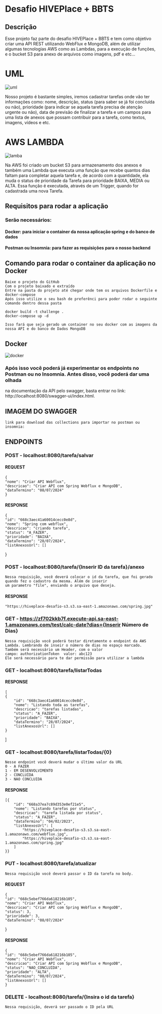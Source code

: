 # Desafio HIVEPlace + BBTS

## Descrição
Esse projeto faz parte do desafio HIVEPlace + BBTS e tem como objetivo criar uma API REST utilizando WebFlux e MongoDB, 
além de utilizar algumas tecnologias AWS como as Lambdas, para a execução de funções, e o bucket S3 para anexo de 
arquivos como imagens, pdf e etc...

# UML

![uml](https://github.com/FelipeB4C/desafio-hiveplace/assets/39536596/03500310-380b-4f9d-ad7a-e650d5e4950e)

Nosso projeto é bastante simples, iremos cadastrar tarefas onde vão ter informações como: nome, descrição, 
status (para saber se já foi concluída ou não), prioridade (para indicar se aquela tarefa precisa de atenção urgente ou não),
data de previsão de finalizar a tarefa e um campos para uma lista de anexos que possam contribuir para a tarefa, como textos, imagens, vídeos e etc.

# AWS LAMBDA
![lamba](https://github.com/FelipeB4C/desafio-hiveplace/assets/39536596/3278a295-bf0c-4535-be23-f26377de31f7)

Na AWS foi criado um bucket S3 para armazenamento dos anexos e também uma Lambda que executa uma função que recebe quantos
dias faltam para completar aquela tarefa e, de acordo com a quantidade, ela muda o status de prioridade da Tarefa 
para prioridade BAIXA, MEDIA ou ALTA. Essa função é executada, através de um Trigger, quando for cadastrada uma nova Tarefa.

## Requisitos para rodar a aplicação
### Serão necessários:
#### Docker: para iniciar o container da nossa aplicação spring e do banco de dados
#### Postman ou Insomnia: para fazer as requisições para o nosso backend

## Comando para rodar o container da aplicação no Docker
    Baixe o projeto do GitHub
    Com o projeto baixado e extraído
    Entre na pasta do projeto até chegar onde tem os arquivos Dockerfile e docker-compose
    Após isso utilize o seu bash de preferênci para poder rodar o seguinte comando dentro dessa pasta

    docker build -t challenge .
    docker-compose up -d

    Isso fará que seja gerado um container no seu docker com as imagens da nossa API e do banco de Dados MongoDB

## Docker
![docker](https://github.com/FelipeB4C/desafio-hiveplace/assets/39536596/1f87b3db-7712-4252-ae1d-b5cb8e5d6612)


### Após isso você poderá já experimentar os endpoints no Postman ou no Insomnia. Antes disso, você poderá dar uma olhada
na documentação da API pelo swagger, basta entrar no link: http://localhost:8080/swagger-ui/index.html.

## IMAGEM DO SWAGGER

    link para download das collections para importar no postman ou insomnia:

## ENDPOINTS
### POST - localhost:8080/tarefa/salvar
#### REQUEST
    
    {
	"nome": "Criar API Webflux",
	"descricao": "Criar API com Spring Webflux e MongoDB",
	"dataTermino": "08/07/2024"
    }

#### RESPONSE
    {
	"id": "668c3aec41a60014cecc0e8d",
	"nome": "Spring com webflux",
	"descricao": "criando tarefa",
	"status": "A_FAZER",
	"prioridade": "BAIXA",
	"dataTermino": "28/07/2024",
	"listAnexosUrl": []
}

### POST - localhost:8080/tarefa/{Inserir ID da tarefa}/anexo
    Nessa requisição, você deverá colocar o id da tarefa, que foi gerado quando fez o cadastro da mesma. Além de inserir
    um parametro "file", enviando o arquivo que deseja.
    
#### RESPONSE
    "https://hiveplace-desafio-s3.s3.sa-east-1.amazonaws.com/spring.jpg"


### GET - https://zf702kkb7f.execute-api.sa-east-1.amazonaws.com/test/calc-date?dias={Inserir Número de Dias}
    Nessa requisição você poderá testar diretamente o endpoint da AWS Lambda. Lembrando de inseir o número de dias no espaço marcado.
    Também será necessário um Header, com o valor
    campo: authorizationToken  valor: abc123
    Ele será necessário para te dar permissão para utilizar a lambda

### GET - localhost:8080/tarefa/listarTodas
#### RESPONSE
    [
	{
		"id": "668c3aec41a60014cecc0e8d",
		"nome": "Listando toda as tarefas",
		"descricao": "tarefas listadas",
		"status": "A_FAZER",
		"prioridade": "BAIXA",
		"dataTermino": "28/07/2024",
		"listAnexosUrl": []
	}
]

### GET - localhost:8080/tarefa/listarTodas/{0}
    Nesse endpoint você deverá mudar o último valor da URL
    0 - A FAZER
    1 - EM DESENVOLVIMENTO
    2 - CONCLUIDA
    3 - NAO CONCLUIDA
#### RESPONSE
    [{
		"id": "668a37ea7c89d353e0ef21e5",
		"nome": "Listando tarefas por status",
		"descricao": "tarefa listada por status",
		"status": "A_FAZER",
		"dataTermino": "04/02/2023",
		"listAnexosUrl": [
			"https://hiveplace-desafio-s3.s3.sa-east-1.amazonaws.com/webflux.jpg",
			"https://hiveplace-desafio-s3.s3.sa-east-1.amazonaws.com/spring.jpg"
		]
	}}

### PUT - localhost:8080/tarefa/atualizar
    Nessa requisição você deverá passar o ID da tarefa no body.
#### REQUEST
    {
	"id": "668c5ebef766da618216b105",
	"nome": "Criar API Webflux",
	"descricao": "Criar API com Spring Webflux e MongoDB",
	"status": 3,
	"prioridade": 3,
	"dataTermino": "08/07/2024"
}

#### RESPONSE
    {
	"id": "668c5ebef766da618216b105",
	"nome": "Criar API Webflux",
	"descricao": "Criar API com Spring Webflux e MongoDB",
	"status": "NAO_CONCLUIDA",
	"prioridade": "ALTA",
	"dataTermino": "08/07/2024",
	"listAnexosUrl": []
    }

### DELETE - localhost:8080/tarefa/{Insira o id da tarefa}
    Nessa requisição, deverá ser passado o ID pela URL

